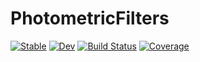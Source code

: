 # PhotometricFilters

[![Stable](https://img.shields.io/badge/docs-stable-blue.svg)](https://mileslucas.github.io/PhotometricFilters.jl/stable)
[![Dev](https://img.shields.io/badge/docs-dev-blue.svg)](https://mileslucas.github.io/PhotometricFilters.jl/dev)
[![Build Status](https://github.com/mileslucas/PhotometricFilters.jl/workflows/CI/badge.svg)](https://github.com/mileslucas/PhotometricFilters.jl/actions)
[![Coverage](https://codecov.io/gh/mileslucas/PhotometricFilters.jl/branch/master/graph/badge.svg)](https://codecov.io/gh/mileslucas/PhotometricFilters.jl)
